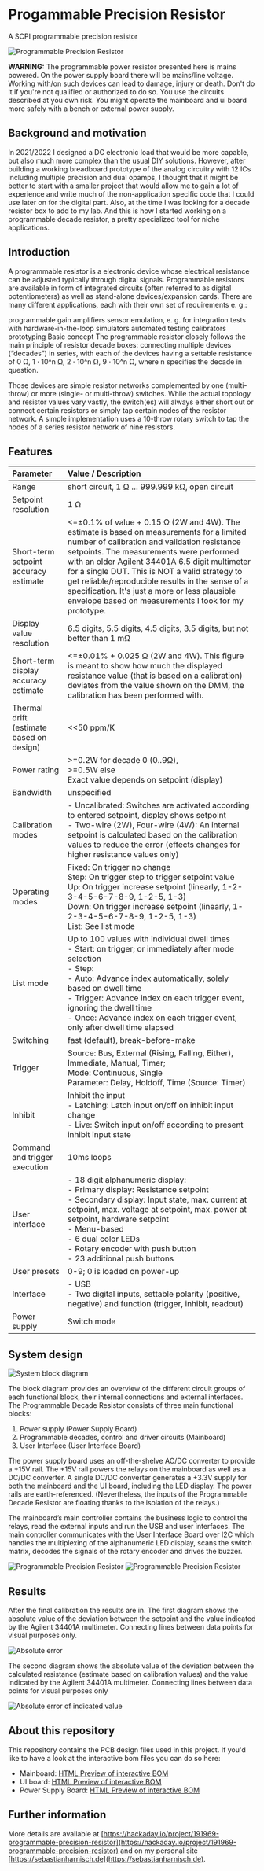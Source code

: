 # Progammable Precision Resistor

A SCPI programmable precision resistor

![Programmable Precision Resistor](media/ppr_front.jpg "Programmable Precision Resistor")

**WARNING:** The programmable power resistor presented here is mains powered. On the power supply board there will be mains/line voltage. Working with/on such devices can lead to damage, injury or death. Don't do it if you're not qualified or authorized to do so. You use the circuits described at you own risk. You might operate the mainboard and ui board more safely with a bench or external power supply.

## Background and motivation

In 2021/2022 I designed a DC electronic load that would be more capable, but also much more complex than the usual DIY solutions. However, after building a working breadboard prototype of the analog circuitry with 12 ICs including multiple precision and dual opamps, I thought that it might be better to start with a smaller project that would allow me to gain a lot of experience and write much of the non-application specific code that I could use later on for the digital part. Also, at the time I was looking for a decade resistor box to add to my lab. And this is how I started working on a programmable decade resistor, a pretty specialized tool for niche applications.

## Introduction

A programmable resistor is a electronic device whose electrical resistance can be adjusted typically through digital signals. Programmable resistors are available in form of integrated circuits (often referred to as digital potentiometers) as well as stand-alone devices/expansion cards. There are many different applications, each with their own set of requirements e. g.:

programmable gain amplifiers
sensor emulation, e. g. for integration tests with hardware-in-the-loop simulators
automated testing
calibrators
prototyping
Basic concept
The programmable resistor closely follows the main principle of resistor decade boxes: connecting multiple devices (“decades”) in series, with each of the devices having a settable resistance of 0 Ω, 1 ⋅ 10^n Ω, 2 ⋅ 10^n Ω, 9 ⋅ 10^n Ω, where n specifies the decade in question.

Those devices are simple resistor networks complemented by one (multi-throw) or more (single- or multi-throw) switches. While the actual topology and resistor values vary vastly, the switch(es) will always either short out or connect certain resistors or simply tap certain nodes of the resistor network. A simple implementation uses a 10-throw rotary switch to tap the nodes of a series resistor network of nine resistors.

## Features

| Parameter                                | Value / Description                                                                                                                                                                                                                                                                                                                                                                                                                                       |
| :--------------------------------------- | :-------------------------------------------------------------------------------------------------------------------------------------------------------------------------------------------------------------------------------------------------------------------------------------------------------------------------------------------------------------------------------------------------------------------------------------------------------- |
| Range                                    | short circuit, 1 Ω … 999.999 kΩ, open circuit                                                                                                                                                                                                                                                                                                                                                                                                          |
| Setpoint resolution                      | 1 Ω                                                                                                                                                                                                                                                                                                                                                                                                                                                      |
| Short-term setpoint accuracy estimate    | <=±0.1% of value + 0.15 Ω (2W and 4W). The estimate is based on measurements for a limited number of calibration and validation resistance setpoints. The measurements were performed with an older Agilent 34401A 6.5 digit multimeter for a single DUT. This is NOT a valid strategy to get reliable/reproducible results in the sense of a specification. It's just a more or less plausible envelope based on measurements I took for my prototype. |
| Display value resolution                 | 6.5 digits, 5.5 digits, 4.5 digits, 3.5 digits, but not better than 1 mΩ                                                                                                                                                                                                                                                                                                                                                                                 |
| Short-term display accuracy estimate     | <=±0.01% + 0.025 Ω (2W and 4W). This figure is meant to show how much the displayed resistance value (that is based on a calibration) deviates from the value shown on the DMM, the calibration has been performed with.                                                                                                                                                                                                                                |
| Thermal drift (estimate based on design) | <<50 ppm/K                                                                                                                                                                                                                                                                                                                                                                                                                                                |
| Power rating                             | >=0.2W for decade 0 (0..9Ω),<br />>=0.5W else<br />Exact value depends on setpoint (display)                                                                                                                                                                                                                                                                                                                                                             |
| Bandwidth                                | unspecified                                                                                                                                                                                                                                                                                                                                                                                                                                               |
| Calibration modes                        | - Uncalibrated: Switches are activated according to entered setpoint, display shows setpoint<br />- Two-wire (2W), Four-wire (4W): An internal setpoint is calculated based on the calibration values to reduce the error (effects changes for higher resistance values only)                                                                                                                                                                             |
| Operating modes                          | Fixed: On trigger no change<br />Step: On trigger step to trigger setpoint value<br />Up: On trigger increase setpoint (linearly, 1-2-3-4-5-6-7-8-9, 1-2-5, 1-3)<br />Down: On trigger increase setpoint (linearly, 1-2-3-4-5-6-7-8-9, 1-2-5, 1-3)<br />List: See list mode                                                                                                                                                                               |
| List mode                                | Up to 100 values with individual dwell times<br />- Start: on trigger; or immediately after mode selection<br />- Step:<br />  - Auto: Advance index automatically, solely based on dwell time<br />  - Trigger: Advance index on each trigger event, ignoring the dwell time<br />  - Once: Advance index on each trigger event, only after dwell time elapsed                                                                                           |
| Switching                                | fast (default), break-before-make                                                                                                                                                                                                                                                                                                                                                                                                                         |
| Trigger                                  | Source: Bus, External (Rising, Falling, Either), Immediate, Manual, Timer;<br />Mode: Continuous, Single<br />Parameter: Delay, Holdoff, Time (Source: Timer)                                                                                                                                                                                                                                                                                             |
| Inhibit                                  | Inhibit the input<br />- Latching: Latch input on/off on inhibit input change<br />- Live: Switch input on/off according to present inhibit input state                                                                                                                                                                                                                                                                                                   |
| Command and trigger execution            | 10ms loops                                                                                                                                                                                                                                                                                                                                                                                                                                                |
| User interface                           | - 18 digit alphanumeric display:<br />  - Primary display: Resistance setpoint<br />  - Secondary display: Input state, max. current at setpoint, max. voltage at setpoint, max. power at setpoint, hardware setpoint<br />  - Menu-based<br />- 6 dual color LEDs<br />- Rotary encoder with push button<br />- 23 additional push buttons                                                                                                               |
| User presets                             | 0-9; 0 is loaded on power-up                                                                                                                                                                                                                                                                                                                                                                                                                              |
| Interface                                | - USB<br />- Two digital inputs, settable polarity (positive, negative) and function (trigger, inhibit, readout)                                                                                                                                                                                                                                                                                                                                          |
| Power supply                             | Switch mode                                                                                                                                                                                                                                                                                                                                                                                                                                               |

## System design

![System block diagram](media/block_diagram_bg_white.svg "System block diagram")

The block diagram provides an overview of the different circuit groups of each functional block, their internal connections and external interfaces. The Programmable Decade Resistor consists of three main functional blocks:

1. Power supply (Power Supply Board)
2. Programmable decades, control and driver circuits (Mainboard)
3. User Interface (User Interface Board)

The power supply board uses an off-the-shelve AC/DC converter to provide a +15V rail. The +15V rail powers the relays on the mainboard as well as a DC/DC converter. A single DC/DC converter generates a +3.3V supply for both the mainboard and the UI board, including the LED display. The power rails are earth-referenced. (Nevertheless, the inputs of the Programmable Decade Resistor are floating thanks to the isolation of the relays.)

The mainboard’s main controller contains the business logic to control the relays, read the external inputs and run the USB and user interfaces. The main controller communicates with the User Interface Board over I2C which handles the multiplexing of the alphanumeric LED display, scans the switch matrix, decodes the signals of the rotary encoder and drives the buzzer.

![Programmable Precision Resistor](media/ppr_top.jpg "Programmable Precision Resistor")
![Programmable Precision Resistor](media/ppr_rear.jpg "Programmable Precision Resistor")

## Results

After the final calibration the results are in. The first diagram shows the absolute value of the deviation between the setpoint and the value indicated by the Agilent 34401A multimeter. Connecting lines between data points for visual purposes only.

![Absolute error](media/absolute_error.png "Absolute error")

The second diagram shows the absolute value of the deviation between the calculated resistance (estimate based on calibration values) and the value indicated by the Agilent 34401A multimeter. Connecting lines between data points for visual purposes only

![Absolute error of indicated value](media/absolute_error.png "Absolute error of indicated value")

## About this repository

This repository contains the PCB design files used in this project. If you'd like to have a look at the interactive bom files you can do so here:

- Mainboard: [HTML Preview of interactive BOM](https://htmlpreview.github.io/?https://github.com/sbstnh/programmable_precision_resistor/blob/main/pcb/mainboard/bom/ibom.html)
- UI board: [HTML Preview of interactive BOM](https://htmlpreview.github.io/?https://github.com/sbstnh/programmable_precision_resistor/blob/main/pcb/ui_board/bom/ibom.html)
- Power Supply Board: [HTML Preview of interactive BOM](https://htmlpreview.github.io/?https://github.com/sbstnh/programmable_precision_resistor/blob/main/pcb/power_supply/bom/ibom.html)

## Further information

More details are available at [https://hackaday.io/project/191969-programmable-precision-resistor](https://hackaday.io/project/191969-programmable-precision-resistor) and on my personal site [https://sebastianharnisch.de](https://sebastianharnisch.de).
